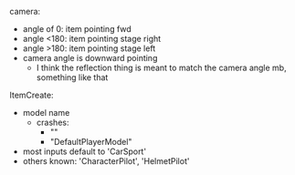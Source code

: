 camera:

- angle of 0: item pointing fwd
- angle <180: item pointing stage right
- angle >180: item pointing stage left
- camera angle is downward pointing
  - I think the reflection thing is meant to match the camera angle mb, something like that

ItemCreate:

- model name
  - crashes:
    - ""
    - "DefaultPlayerModel"
- most inputs default to 'CarSport'
- others known: 'CharacterPilot', 'HelmetPilot'
